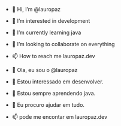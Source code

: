 - 👋 Hi, I’m @lauropaz
- 👀 I’m interested in development
- 🌱 I’m currently learning java
- 💞️ I’m looking to collaborate on everything
- 📫 How to reach me lauropaz.dev

- 👋 Ola, eu sou o @lauropaz
- 👀 Estou interessado em desenvolver.
- 🌱 Estou sempre aprendendo java. 
- 💞️ Eu procuro ajudar em tudo.
- 📫 pode me encontar em lauropaz.dev
